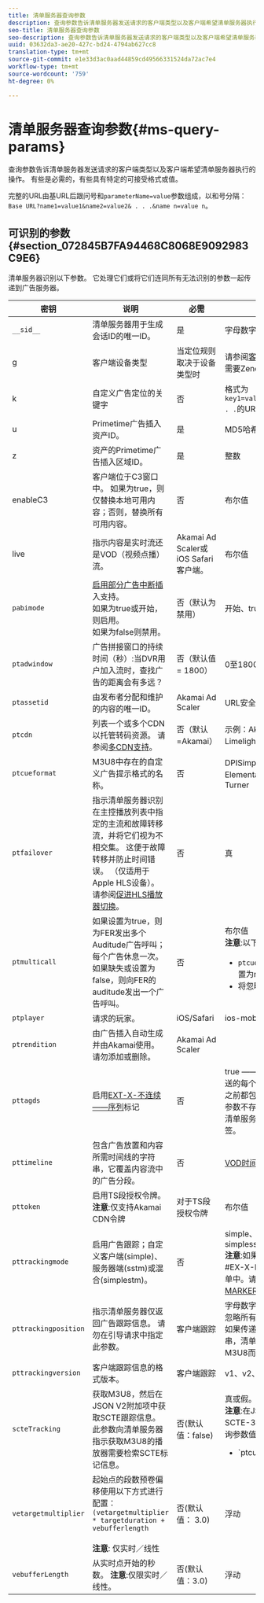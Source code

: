 ```yaml
---
title: 清单服务器查询参数
description: 查询参数告诉清单服务器发送请求的客户端类型以及客户端希望清单服务器执行的操作。 有些是必需的，有些具有特定的可接受格式或值。
seo-title: 清单服务器查询参数
seo-description: 查询参数告诉清单服务器发送请求的客户端类型以及客户端希望清单服务器执行的操作。 有些是必需的，有些具有特定的可接受格式或值。
uuid: 03632da3-ae20-427c-bd24-4794ab627cc8
translation-type: tm+mt
source-git-commit: e1e33d3ac0aad44859cd49566331524da72ac7e4
workflow-type: tm+mt
source-wordcount: '759'
ht-degree: 0%

---
```



# 清单服务器查询参数{#ms-query-params}

查询参数告诉清单服务器发送请求的客户端类型以及客户端希望清单服务器执行的操作。 有些是必需的，有些具有特定的可接受格式或值。

完整的URL由基URL后跟问号和`parameterName=value`参数组成，以和号分隔：`Base URL?name1=value1&name2=value2& . . .&name n=value n`。

## 可识别的参数{#section_072845B7FA94468C8068E9092983C9E6}

清单服务器识别以下参数。 它处理它们或将它们连同所有无法识别的参数一起传递到广告服务器。

| 密钥 | 说明 | 必需 | 有效值 |
|---|---|---|---|
| `__sid__` | 清单服务器用于生成会话ID的唯一ID。 | 是 | 字母数字 |
| g | 客户端设备类型 | 当定位规则取决于设备类型时 | 请参阅[客户端类型](https://adobeprimetime.zendesk.com)的列表。 需要Zendesk访问。 |
| k | 自定义广告定位的关键字 | 否 | 格式为`key1=value1;key2=value2;. . .`的URL安全字符串 |
| u | Primetime广告插入资产ID。 | 是 | MD5哈希值 |
| z | 资产的Primetime广告插入区域ID。 | 是 | 整数 |
| enableC3 | 客户端位于C3窗口中。 如果为true，则仅替换本地可用内容；否则，替换所有可用内容。 | 否 | 布尔值 |
| live | 指示内容是实时流还是VOD（视频点播）流。 | Akamai Ad Scaler或iOS Safari客户端。 | 布尔值 |
| `pabimode` | [启用部分广告中断插](/help/primetime-ad-insertion/~old-msapi-topics/ms-insert-ads/partial-ad-break-insetion.md) 入支持。<br> 如果为true或开始，则启用。<br> 如果为false则禁用。 | 否（默认为禁用） | 开始、true或false |
| `ptadwindow` | 广告拼接窗口的持续时间（秒）:当DVR用户加入流时，查找广告的距离会有多远？ | 否（默认值= 1800） | 0至1800 |
| `ptassetid` | 由发布者分配和维护的内容的唯一ID。 | Akamai Ad Scaler | URL安全字符串 |
| `ptcdn` | 列表一个或多个CDN以托管转码资源。 请参阅[多CDN支持](/help/primetime-ad-insertion/~old-creative-repackaging-service/multi-cdn-supportt.md)。 | 否（默认=Akamai） | 示例：Akamai、Level3、Limelight、Comcast |
| `ptcueformat` | M3U8中存在的自定义广告提示格式的名称。 | 否 | DPISimple、DPIScte35、Elemental、NBC、NFL或Turner |
| `ptfailover` | 指示清单服务器识别在主控播放列表中指定的主流和故障转移流，并将它们视为不相交集。 这便于故障转移并防止时间错误。 （仅适用于Apple HLS设备）。 请参阅[促进HLS播放器切换](/help/primetime-ad-insertion/~old-msapi-topics/ms-insert-ads/hls-switching-to-failover.md)。 | 否 | 真 |
| `ptmulticall` | 如果设置为true，则为FER发出多个Auditude广告呼叫；每个广告休息一次。 如果缺失或设置为false，则向FER的auditude发出一个广告呼叫。 | 否 | 布尔值<br> **注意**:以下要求： <ul><li>`ptcueformat` 参数必须设置为nbc</li><li>将忽略pttimeline参数。</li></ul> |
| `ptplayer` | 请求的玩家。 | iOS/Safari | ios-mobileweb |
| `ptrendition` | 由广告插入自动生成并由Akamai使用。 请勿添加或删除。 | Akamai Ad Scaler |  |
| `pttagds` | 启用[EXT-X-不连续——序列](https://tools.ietf.org/html/draft-pantos-http-live-streaming-19#section-4.3.3.3)标记 | 否 | true —— 清单服务器在其发送的每个m3u8文件中的内容之前都包含序列标签；如果参数不存在或不为true，则清单服务器不包含序列标签。 |
| `pttimeline` | 包含广告放置和内容所需时间线的字符串，它覆盖内容流中的广告分段。 | 否 | [VOD时间轴](/help/primetime-ad-insertion/~old-msapi-topics/ms-changes-vod-timeline/ms-api-timeline-format.md) |
| `pttoken` | 启用TS段授权令牌。<br> **注意**:仅支持Akamai CDN令牌 | 对于TS段授权令牌 | 布尔值 |
| `pttrackingmode` | 启用广告跟踪；自定义客户端(simple)、服务器端(sstm)或混合(simplestm)。 | 否 | simple、sstm或simplesstm.<br> **注意**:如果未包含此参数，则#EX-X-MARKER将注入清单中。请参阅[EXT-X-MARKER指令](/help/primetime-ad-insertion/~old-msapi-topics/ms-at-effectiveness/ms-api-playlists.md)。 |
| `pttrackingposition` | 指示清单服务器仅返回广告跟踪信息。 请勿在引导请求中指定此参数。 | 客户端跟踪 | 字母数字注释： 清单服务器忽略所有传递的值。 但是，如果传递空字符串或空字符串，清单服务器将返回M3U8而不是跟踪信息。 |
| `pttrackingversion` | 客户端跟踪信息的格式版本。 | 客户端跟踪 | v1、v2、v3或vmap |
| `scteTracking` | 获取M3U8，然后在JSON V2附加项中获取SCTE跟踪信息。 <br>此参数向清单服务器指示获取M3U8的播放器需要检索SCTE标记信息。 | 否(默认值：false) | 真或假。<br> **注意**:在JSON附加项中，SCTE-35数据会使用以下查询参数值组合返回： <ul><li>`ptcueformat=turner | elemental | nfl | DPIScte35`</li><li>`pttrackingversion=v2`</li><li>`scteTracking=true`</li></ul> |
| `vetargetmultiplier` | 起始点的段数预卷偏移使用以下方式进行配置：`(vetargetmultiplier * targetduration + vebufferlength`<br/><br/>**注意**: 仅实时／线性 | 否(默认值： 3.0) | 浮动 |
| `vebufferLength` | 从实时点开始的秒数。 **注意**:仅限实时／线性。 | 否(默认值：3.0) | 浮动 |
